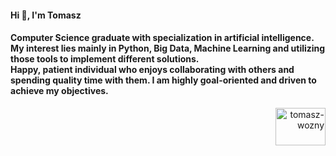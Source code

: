 <h4 align="left">Hi 👋, I'm Tomasz</h4>
<h4 aligh="left">Computer Science graduate with specialization in artificial intelligence. My interest lies mainly in Python, Big Data, Machine Learning and utilizing those tools to implement different solutions.<br />
Happy, patient individual who enjoys collaborating with others and spending quality time with them. I am highly goal-oriented and driven to achieve my objectives.</h4>

<p align="right">  </p>
<p align="right">
<a href="https://linkedin.com/in/tomasz-wozny" target="blank"><img align="center" src="https://raw.githubusercontent.com/rahuldkjain/github-profile-readme-generator/master/src/images/icons/Social/linked-in-alt.svg" alt="tomasz-wozny" height="60" width="80" /></a>
